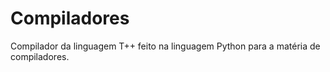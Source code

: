 # Compiladores
Compilador da linguagem T++ feito na linguagem Python para a matéria de compiladores.
